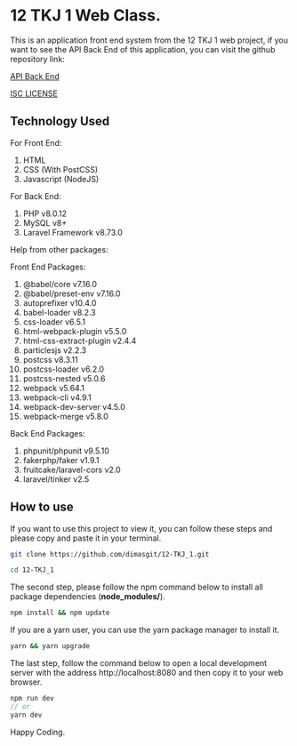 # 12 TKJ 1 Web Class.

This is an application front end system from the 12 TKJ 1 web project, if you want to see the API Back End of this application, you can visit the github repository link:

[API Back End](https://github.com/novalramdhani/restapi-project)


[ISC LICENSE]()

## Technology Used

For Front End:

1. HTML
2. CSS (With PostCSS)
3. Javascript (NodeJS)

For Back End:

1. PHP v8.0.12
2. MySQL v8+
3. Laravel Framework v8.73.0

Help from other packages:

Front End Packages: 
1. @babel/core v7.16.0
2. @babel/preset-env v7.16.0
3. autoprefixer v10.4.0
4. babel-loader v8.2.3
5. css-loader v6.5.1
6. html-webpack-plugin v5.5.0
7. html-css-extract-plugin v2.4.4
8. particlesjs v2.2.3
9. postcss v8.3.11
10. postcss-loader v6.2.0
11. postcss-nested v5.0.6
12. webpack v5.64.1
13. webpack-cli v4.9.1
14. webpack-dev-server v4.5.0
15. webpack-merge v5.8.0

Back End Packages:
1. phpunit/phpunit v9.5.10
2. fakerphp/faker v1.9.1
3. fruitcake/laravel-cors v2.0
4. laravel/tinker v2.5

## How to use
If you want to use this project to view it, you can follow these steps and please copy and paste it in your terminal.

```bash
git clone https://github.com/dimasgit/12-TKJ_1.git

cd 12-TKJ_1 
```

The second step, please follow the npm command below to install all package dependencies (**node_modules/**).
```bash
npm install && npm update
```
If you are a yarn user, you can use the yarn package manager to install it.
```bash
yarn && yarn upgrade
```
The last step, follow the command below to open a local development server with the address http://localhost:8080 and then copy it to your web browser.
```js
npm run dev
// or
yarn dev
```

Happy Coding.
